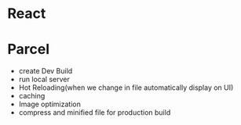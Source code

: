 # React

# Parcel
- create Dev Build
- run local server
- Hot Reloading(when we change in file automatically display on UI)
- caching
- Image optimization
- compress and minified file for production build
